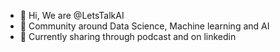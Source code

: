- 👋 Hi, We are @LetsTalkAI
- 👀 Community around Data Science, Machine learning and AI
- 🌱 Currently sharing through podcast and on linkedin

<!---
LetsTalkAI/LetsTalkAI is a ✨ special ✨ repository because its `README.md` (this file) appears on your GitHub profile.
You can click the Preview link to take a look at your changes.
--->
